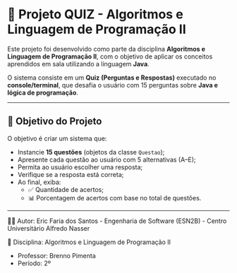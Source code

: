 # 🧠 Projeto QUIZ - Algoritmos e Linguagem de Programação II

Este projeto foi desenvolvido como parte da disciplina **Algoritmos e Linguagem de Programação II**, com o objetivo de aplicar os conceitos aprendidos em sala utilizando a linguagem **Java**.

O sistema consiste em um **Quiz (Perguntas e Respostas)** executado no **console/terminal**, que desafia o usuário com 15 perguntas sobre **Java e lógica de programação**.

---

## 🎯 **Objetivo do Projeto**

O objetivo é criar um sistema que:

- Instancie **15 questões** (objetos da classe `Questao`);
- Apresente cada questão ao usuário com 5 alternativas (A–E);
- Permita ao usuário escolher uma resposta;
- Verifique se a resposta está correta;
- Ao final, exiba:
  - ✅ Quantidade de acertos;
  - 📊 Porcentagem de acertos com base no total de questões.

---

👨‍💻 Autor:
Eric Faria dos Santos - 
Engenharia de Software (ESN2B) - 
Centro Universitário Alfredo Nasser

🏫 Disciplina:
Algoritmos e Linguagem de Programação II
- Professor: Brenno Pimenta
- Período: 2º

